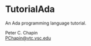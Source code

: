 TutorialAda
===========

An Ada programming language tutorial.

Peter C. Chapin  
PChapin@vtc.vsc.edu
